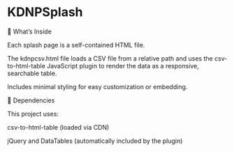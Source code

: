 # KDNPSplash

📄 What’s Inside

Each splash page is a self-contained HTML file.

The kdnpcsv.html file loads a CSV file from a relative path and uses the csv-to-html-table JavaScript plugin to render the data as a responsive, searchable table.

Includes minimal styling for easy customization or embedding.

🔧 Dependencies

This project uses:

csv-to-html-table (loaded via CDN)

jQuery and DataTables (automatically included by the plugin)
